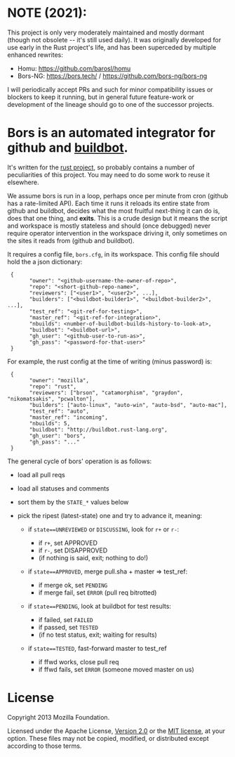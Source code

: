 NOTE (2021):
============

This project is only very moderately maintained and mostly dormant (though not
obsolete -- it's still used daily). It was originally developed for use early in
the Rust project's life, and has been superceded by multiple enhanced rewrites:

  - Homu:  https://github.com/barosl/homu
  - Bors-NG: https://bors.tech/ / https://github.com/bors-ng/bors-ng

I will periodically accept PRs and such for minor compatibility issues or
blockers to keep it running, but in general future feature-work or development
of the lineage should go to one of the successor projects.


Bors is an automated integrator for github and [buildbot](https://buildbot.net/).
===========

 It's written for the [rust project](http://www.rust-lang.org/), so probably contains a
 number of peculiarities of this project. You may need to do
 some work to reuse it elsewhere.

 We assume bors is run in a loop, perhaps once per minute from cron
 (github has a rate-limited API). Each time it runs it reloads its
 entire state from github and buildbot, decides what the most
 fruitful next-thing it can do is, does that one thing, and __exits__.
 This is a crude design but it means the script and workspace is
 mostly stateless and should (once debugged) never require operator
 intervention in the workspace driving it, only sometimes on the
 sites it reads from (github and buildbot).

 It requires a config file, `bors.cfg`, in its workspace.
 This config file should hold the a json dictionary:

```
 {
       "owner": "<github-username-the-owner-of-repo>",
       "repo": "<short-github-repo-name>",
       "reviewers": ["<user1>", "<user2>", ...],
       "builders": ["<buildbot-builder1>", "<buildbot-builder2>", ...],
       "test_ref": "<git-ref-for-testing>",
       "master_ref": "<git-ref-for-integration>",
       "nbuilds": <number-of-buildbot-builds-history-to-look-at>,
       "buildbot": "<buildbot-url>",
       "gh_user": "<github-user-to-run-as>",
       "gh_pass": "<password-for-that-user>"
 }
```

 For example, the rust config at the time of writing (minus password) is:
 
```
 {
       "owner": "mozilla",
       "repo": "rust",
       "reviewers": ["brson", "catamorphism", "graydon", "nikomatsakis", "pcwalton"],
       "builders": ["auto-linux", "auto-win", "auto-bsd", "auto-mac"],
       "test_ref": "auto",
       "master_ref": "incoming",
       "nbuilds": 5,
       "buildbot": "http://buildbot.rust-lang.org",
       "gh_user": "bors",
       "gh_pass": "..."
 }
```

 The general cycle of bors' operation is as follows:

 - load all pull reqs
 - load all statuses and comments
 - sort them by the `STATE_*` values below
 - pick the ripest (latest-state) one and try to advance it, meaning:

   - if `state==UNREVIEWED` or `DISCUSSING`, look for `r+` or `r-`:
     - if `r+`, set APPROVED
     - if `r-`, set DISAPPROVED
     - (if nothing is said, exit; nothing to do!)

   - if `state==APPROVED`, merge pull.sha + master => test_ref:
     - if merge ok, set `PENDING`
     - if merge fail, set `ERROR` (pull req bitrotted)

   - if `state==PENDING`, look at buildbot for test results:
     - if failed, set `FAILED`
     - if passed, set `TESTED`
	  - (if no test status, exit; waiting for results)

   - if `state==TESTED`, fast-forward master to test_ref
     - if ffwd works, close pull req
     - if ffwd fails, set `ERROR` (someone moved master on us)

License
=======

 Copyright 2013 Mozilla Foundation.

 Licensed under the Apache License, [Version 2.0](
 http://www.apache.org/licenses/LICENSE-2.0) or the [MIT license](
 http://opensource.org/licenses/MIT), at your
 option. These files may not be copied, modified, or distributed
 except according to those terms.
